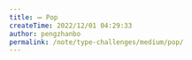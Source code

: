 ```yaml
---
title: ➖ Pop
createTime: 2022/12/01 04:29:33
author: pengzhanbo
permalink: /note/type-challenges/medium/pop/
---
```

